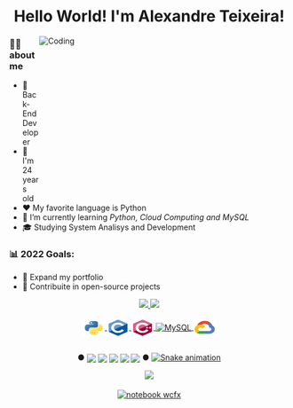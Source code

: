 <p align="left">
<h1 align ="center">Hello World! I'm Alexandre Teixeira!</h1>
<img alt="Coding" src="https://hermes.digitalinnovation.one/articles/cover/4781a19d-53f3-4f3d-8da0-51db7bd38889.gif" align="right" height="300" width="450" align="right"/>



### 👨‍🦱  about me ###
- 🤖 Back-End Developer
- 🎉 I'm 24 years old
- ❤️ My favorite language is Python
- 🌱 I’m currently learning *Python, Cloud Computing and MySQL*
- 🎓 Studying System Analisys and Development


### 📊  2022 Goals:
   - 📂  Expand my portfolio
   - 🤝  Contribuite in open-source projects
<p align="left">
	
<div align="center">
  <a href="https://github.com/devxande">
    <img height="150em" src="https://github-readme-stats.vercel.app/api?username=devxande&show_icons=true&theme=dark&include_all_commits=true&count_private=true&icon_color=FFD700&title_color=FF4500&text_color=D3D3D3&border_color=1d2735&bg_color=0,0d1117,130F40"/>
    <img height="150em" src="https://github-readme-stats.vercel.app/api/top-langs/?username=devxande&layout=compact&langs_count=7&theme=dark&title_color=FF4500&custom_title=Linguagens mais utilizadas&border_color=1d2735&bg_color=0,130F40,0d1117"/>
</div>
  
<div style="display: inline_block" align="center"><br>

  <img align="center" alt="Python" height="30" width="40" src="https://raw.githubusercontent.com/devicons/devicon/master/icons/python/python-original.svg">
  <img align="center" alt="C" height="30" width="40" src="https://raw.githubusercontent.com/devicons/devicon/master/icons/c/c-original.svg">
  <img align="center" alt="C++" height="30" width="40" src="https://raw.githubusercontent.com/devicons/devicon/master/icons/cplusplus/cplusplus-original.svg">
  <img align="center" alt="MySQL" height="32" width="32" src="https://i.ibb.co/pvwVDFV/Sem-T-tulo-2.png">
  <img align="center" alt="Google Clound" height="32" width="40" src="https://raw.githubusercontent.com/devicons/devicon/master/icons/googlecloud/googlecloud-original.svg">
</a>
	
##
●
  <a href="https://www.instagram.com/alexandrels3" target="_blank"><img src="https://img.shields.io/badge/-Instagram-%23E4405F?style=for-the-badge&logo=instagram&logoColor=white" target="_blank" align="center"></a>
 	<a href="https://www.twitch.tv/kxamp" target="_blank"><img src="https://img.shields.io/badge/Twitch-9146FF?style=for-the-badge&logo=twitch&logoColor=white" target="_blank" align="center"></a>
  <a href="https://discord.gg/3ksGanN" target="_blank"><img src="https://img.shields.io/badge/Discord-7289DA?style=for-the-badge&logo=discord&logoColor=white" target="_blank" align="center"></a> 
  <a href = "mailto:devxande@gmail.com"><img src="https://img.shields.io/badge/-Gmail-%23333?style=for-the-badge&logo=gmail&logoColor=white" target="_blank" align="center"></a>
  <a href="https://www.linkedin.com/in/alexandreteixeirajr" target="_blank"><img src="https://img.shields.io/badge/-LinkedIn-%230077B5?style=for-the-badge&logo=linkedin&logoColor=white" target="_blank" align="center"></a>
●
<a href="https://github.com/devxande">
  ![Snake animation](https://github.com/devxande/devxande/blob/output/github-contribution-grid-snake.svg)
  <p>
    <img src="https://komarev.com/ghpvc/?username=devxande&color=blueviolet">
	</p>

<img src="https://media1.giphy.com/media/2igJeqa7RaLW8AZZGD/giphy.gif?cid=790b7611cee914693fd0963bb7b1a1ac3babb569c933470e&rid=giphy.gif&ct=s" min-width="170px" max-width="170px" width="170px" align="center" alt="notebook wcfx">
